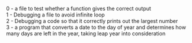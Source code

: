 0 - a file to test whether a function gives the correct output<br />
1 - Debugging a file to avoid infinite loop<br />
2 - Debugging a code so that it correctly prints out the largest number<br />
3 - a program that converts a date to the day of year and determines how many days are left in the year, taking leap year into consideration<br />

